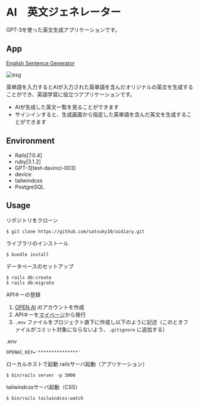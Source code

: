 AI　英文ジェネレーター
====

GPT-3を使った英文生成アプリケーションです。


## App

[English Sentence Generator](https://esg.herokuapp.com/)

![esg](https://user-images.githubusercontent.com/12973113/216809159-fe357e21-9075-4ee2-9739-685a4c2ad443.png)

英単語を入力するとAIが入力された英単語を含んだオリジナルの英文を生成することができ、英語学習に役立つアプリケーションです。
- AIが生成した英文一覧を見ることができます
- サインインすると、生成画面から指定した英単語を含んだ英文を生成することができます

## Environment

- Rails[7.0.4]
- ruby[3.1.2]
- GPT-3[text-davinci-003]
- device
- tailwindcss
- PostgreSQL

## Usage

リポジトリをクローン
```
$ git clone https://github.com/satsuky10/aidiary.git
```

ライブラリのインストール
```
$ bundle install
```

データベースのセットアップ
```
$ rails db:create
$ rails db:migrate
```

APIキーの登録
1. [OPEN AI](https://openai.com/api/) のアカウントを作成
2. APIキーを[マイページ](https://platform.openai.com/account/api-keys)から発行
3. `.env` ファイルをプロジェクト直下に作成し以下のように記述（このときファイルがコミット対象にならないよう、`.gitignore` に追加する）

.env
```
OPENAI_KEY='***************'
```

ローカルホストで起動
railsサーバ起動（アプリケーション）
```
$ bin/rails server -p 3000
```

tailwindcssサーバ起動（CSS）
```
$ bin/rails tailwindcss:watch
```
